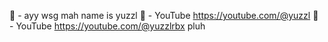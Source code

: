 👋 - ayy wsg mah name is yuzzl
📸 - YouTube https://youtube.com/@yuzzl
📸 - YouTube https://youtube.com/@yuzzlrbx
pluh
